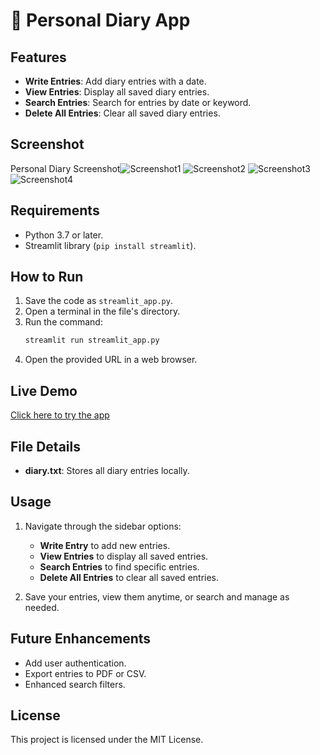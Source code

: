 # 📖 Personal Diary App

## Features
- **Write Entries**: Add diary entries with a date.
- **View Entries**: Display all saved diary entries.
- **Search Entries**: Search for entries by date or keyword.
- **Delete All Entries**: Clear all saved diary entries.

## Screenshot
Personal Diary Screenshot![Screenshot1](https://github.com/user-attachments/assets/d406de0f-a1a0-4bba-ab9e-945a1cdbcfad)
![Screenshot2](https://github.com/user-attachments/assets/69edf8e0-2399-4d8a-81d3-b86c5984e5ea)
![Screenshot3](https://github.com/user-attachments/assets/953a15f3-628e-454b-b5c7-3fbdc0383d91)
![Screenshot4](https://github.com/user-attachments/assets/b77862f2-5ab9-41fb-8ee4-680de7e78d7a)

## Requirements
- Python 3.7 or later.
- Streamlit library (`pip install streamlit`).

## How to Run
1. Save the code as `streamlit_app.py`.
2. Open a terminal in the file's directory.
3. Run the command:
   ```bash
   streamlit run streamlit_app.py
   ```
4. Open the provided URL in a web browser.

## Live Demo
[Click here to try the app]([https://personaldiaryyogesh1782003.streamlit.app/)

## File Details
- **diary.txt**: Stores all diary entries locally.

## Usage
1. Navigate through the sidebar options:
   - **Write Entry** to add new entries.
   - **View Entries** to display all saved entries.
   - **Search Entries** to find specific entries.
   - **Delete All Entries** to clear all saved entries.

2. Save your entries, view them anytime, or search and manage as needed. 

## Future Enhancements
- Add user authentication.
- Export entries to PDF or CSV.
- Enhanced search filters.

## License
This project is licensed under the MIT License.
